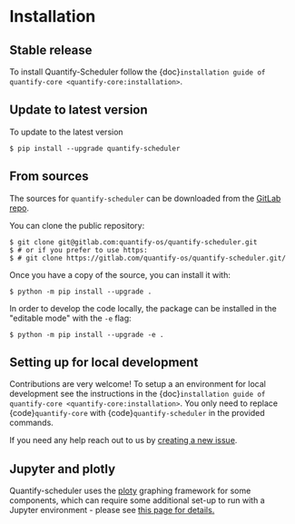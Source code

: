 ```{highlight} shell
```

# Installation

## Stable release

To install Quantify-Scheduler follow the {doc}`installation guide of quantify-core <quantify-core:installation>`.

## Update to latest version

To update to the latest version

```console
$ pip install --upgrade quantify-scheduler
```

## From sources

The sources for `quantify-scheduler` can be downloaded from the [GitLab repo](https://gitlab.com/quantify-os/quantify-scheduler).

You can clone the public repository:

```console
$ git clone git@gitlab.com:quantify-os/quantify-scheduler.git
$ # or if you prefer to use https:
$ # git clone https://gitlab.com/quantify-os/quantify-scheduler.git/
```

Once you have a copy of the source, you can install it with:

```console
$ python -m pip install --upgrade .
```

In order to develop the code locally, the package can be installed in the "editable mode" with the `-e` flag:

```console
$ python -m pip install --upgrade -e .
```

## Setting up for local development

Contributions are very welcome! To setup a an environment for local development see the instructions in the {doc}`installation guide of quantify-core <quantify-core:installation>`. You only need to replace {code}`quantify-core` with {code}`quantify-scheduler` in the provided commands.

If you need any help reach out to us by [creating a new issue](https://gitlab.com/quantify-os/quantify-scheduler/-/issues).

## Jupyter and plotly

Quantify-scheduler uses the [ploty] graphing framework for some components, which can require some additional set-up
to run with a Jupyter environment - please see [this page for details.]

[ploty]: https://plotly.com/
[this page for details.]: https://plotly.com/python/getting-started/
